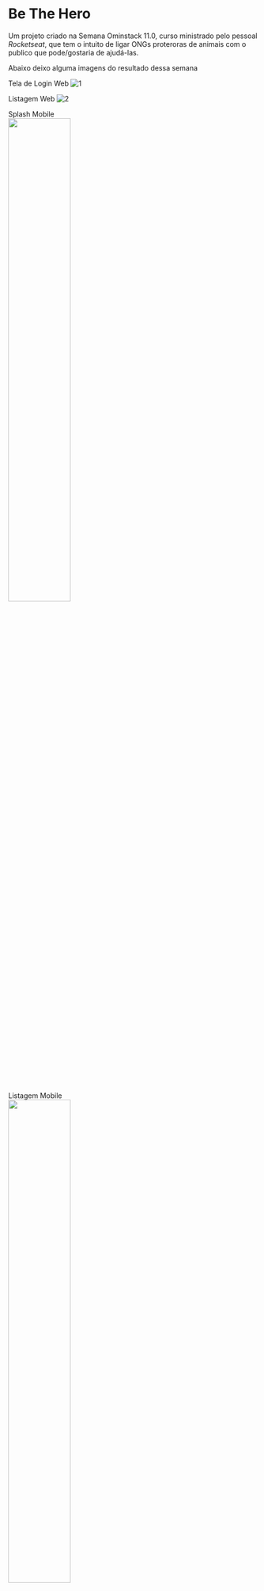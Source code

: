 # Be The Hero 
Um projeto criado na Semana Ominstack 11.0, curso ministrado pelo pessoal *Rocketseat*, que tem o intuito de ligar ONGs proteroras de animais com o publico que pode/gostaria de ajudá-las.

Abaixo deixo alguma imagens do resultado dessa semana

Tela de Login Web
![1](https://user-images.githubusercontent.com/9929300/77863661-49138480-71fa-11ea-9fe9-7926fe7a42a6.png)

Listagem Web
![2](https://user-images.githubusercontent.com/9929300/77863667-50d32900-71fa-11ea-9959-1416f857a17b.png)

Splash Mobile <br>
<img src="https://user-images.githubusercontent.com/9929300/77863669-53358300-71fa-11ea-8b55-29814b6fda1b.png" width="50%"></img>

Listagem Mobile <br>
<img src="https://user-images.githubusercontent.com/9929300/77863672-5466b000-71fa-11ea-804e-82679959baf0.png" width="50%"></img>

Detalhamento no Mobile <br>
<img src="https://user-images.githubusercontent.com/9929300/77863673-56307380-71fa-11ea-852a-40690c2a6e10.png" width="50%"></img>

Testes Unitários e de Integração usando o jest
![6](https://user-images.githubusercontent.com/9929300/77863676-5761a080-71fa-11ea-90e6-39b975ccc7ab.png)
